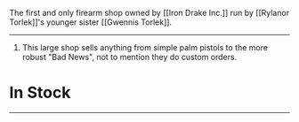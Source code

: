 The first and only firearm shop owned by [[Iron Drake Inc.]] run by [[Rylanor Torlek]]'s younger sister [[Gwennis Torlek]]. 

---
1. This large shop sells anything from simple palm pistols to the more robust "Bad News", not to mention they do custom orders.

# In Stock
---

